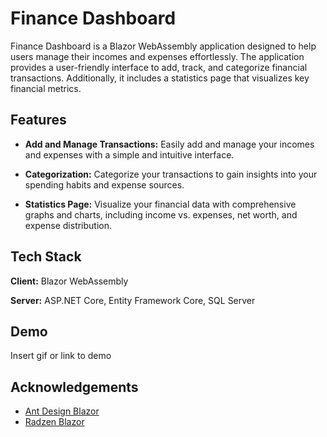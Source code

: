 
# Finance Dashboard

Finance Dashboard is a Blazor WebAssembly application designed to help users manage their incomes and expenses effortlessly. The application provides a user-friendly interface to add, track, and categorize financial transactions. Additionally, it includes a statistics page that visualizes key financial metrics.


## Features

- **Add and Manage Transactions:** Easily add and manage your incomes and expenses with a simple and intuitive interface.

- **Categorization:** Categorize your transactions to gain insights into your spending habits and expense sources.

- **Statistics Page:** Visualize your financial data with comprehensive graphs and charts, including income vs. expenses, net worth, and expense distribution.



## Tech Stack

**Client:** Blazor WebAssembly 

**Server:** ASP.NET Core, Entity Framework Core, SQL Server


## Demo

Insert gif or link to demo


## Acknowledgements

 - [Ant Design Blazor](https://antblazor.com/en-US/)
 - [Radzen Blazor](https://blazor.radzen.com/)

